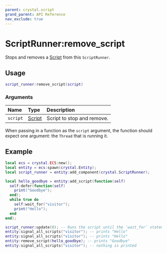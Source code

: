 ```yaml
---
parent: crystal.script
grand_parent: API Reference
nav_exclude: true
---
```


# ScriptRunner:remove_script

Stops and removes a [Script](script) from this `ScriptRunner`.

## Usage

```lua
script_runner:remove_script(script)
```

### Arguments

| Name     | Type             | Description                |
| :------- | :--------------- | :------------------------- |
| `script` | [Script](script) | Script to stop and remove. |

When passing in a function as the `script` argument, the function should expect one argument: the `Thread` that is running it.

## Example

```lua
local ecs = crystal.ECS:new();
local entity = ecs:spawn(crystal.Entity);
local script_runner = entity:add_component(crystal.ScriptRunner);

local hello_goodbye = entity:add_script(function(self)
  self:defer(function(self)
    print("Goodbye");
  end);
  while true do
    self:wait_for("visitor");
    print("Hello");
  end
end);

script_runner:update(0); -- Runs the script until the `wait_for` statement
entity:signal_all_scripts("visitor"); -- prints "Hello"
entity:signal_all_scripts("visitor"); -- prints "Hello"
entity:remove_script(hello_goodbye); -- prints "Goodbye"
entity:signal_all_scripts("visitor"); -- nothing is printed
```
